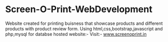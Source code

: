 # Screen-O-Print-WebDevelopment
Website created for printing buisness that showcase products and different products with product review form.
Using html,css,bootstrap,javascript and php,mysql for databse
hosted website:-
Visit:- www.screenoprint.in
